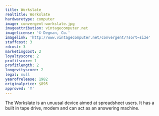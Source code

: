```yaml
---
title: Workslate
realtitle: Workslate
hardwaretype: computer
image: convergent-workslate.jpg
imageattribution: vintagecomputer.net
imagelicense: '© Degnan, Co.'
imagelink: 'http://www.vintagecomputer.net/convergent/?sort=size'
staffcost: 3
rdcost: 3
marketingcost: 2
loyaltyscore: 2
profitscore: 1
profitlength: 2
longevityscore: 2
legal: null
yearofrelease: 1982
originalprice: $895
approved: 'Y'
---
```


The Workslate is an unuusal device aimed at spreadsheet users. It has a built in tape drive, modem and can act as an answering machine.
